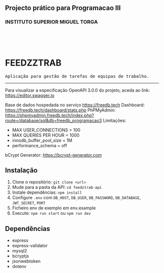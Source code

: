 ## Projecto prático para Programacao III

### INSTITUTO SUPERIOR MIGUEL TORGA  
<br />
<br />
<br />

# FEEDZZTRAB
<pre>
Aplicação para gestão de tarefas de equipas de trabalho.
</pre>
----------

Para visualizar a especificação OpenAPI 3.0.0 do projeto, aceda ao link:
https://editor.swagger.io

Base de dados hospedada no serviço https://freedb.tech
Dashboard: https://freedb.tech/dashboard/stats.php
PhPMyAdmin: https://phpmyadmin.freedb.tech/index.php?route=/database/sql&db=freedb_programacao3
Limitações:
- MAX USER_CONNECTIONS = 100
- MAX QUERIES PER HOUR = 1000
- innodb_buffer_pool_size = 1M
- performance_schema = off

bCrypt Generator:
https://bcrypt-generator.com


## Instalação
1. Clone o repositório: `git clone <url>`
2. Mude para a pasta da API: `cd feedztrab-api`
3. Instale dependências: `npm install`
4. Configure `.env` com `DB_HOST`, `DB_USER`, `DB_PASSWORD`, `DB_DATABASE`, `JWT_SECRET`, `PORT`
5. Ficheiro env de exemplo em env.example
6. Execute: `npm run start` ou `npm run dev`

## Dependências
- express
- express-validator
- mysql2
- bcryptjs
- jsonwebtoken
- dotenv
